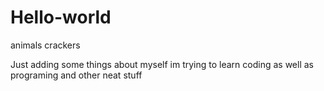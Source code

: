 # Hello-world
animals crackers

Just adding some things about myself im trying to learn coding as well as programing and other neat stuff
